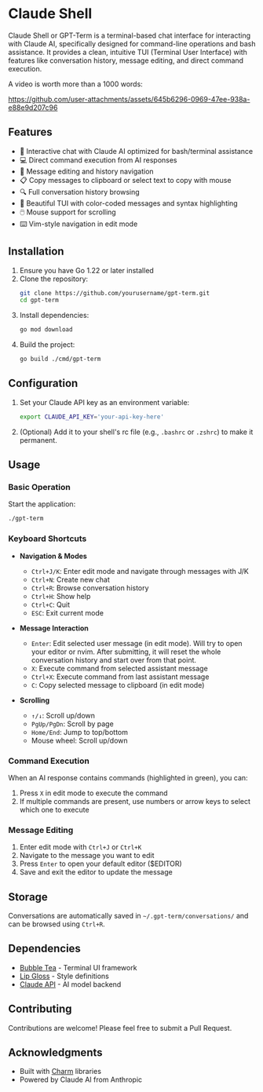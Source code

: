 # Claude Shell

Claude Shell or GPT-Term is a terminal-based chat interface for interacting with Claude AI, specifically designed for command-line operations and bash assistance. It provides a clean, intuitive TUI (Terminal User Interface) with features like conversation history, message editing, and direct command execution.

A video is worth more than a 1000 words:

https://github.com/user-attachments/assets/645b6296-0969-47ee-938a-e88e9d207c96

## Features

- 🤖 Interactive chat with Claude AI optimized for bash/terminal assistance
- 💻 Direct command execution from AI responses
- 📝 Message editing and history navigation
- 📋 Copy messages to clipboard or select text to copy with mouse
- 🔍 Full conversation history browsing
- 🎨 Beautiful TUI with color-coded messages and syntax highlighting
- 🖱️ Mouse support for scrolling
- ⌨️ Vim-style navigation in edit mode

## Installation

1. Ensure you have Go 1.22 or later installed
2. Clone the repository:
   ```bash
   git clone https://github.com/yourusername/gpt-term.git
   cd gpt-term
   ```
3. Install dependencies:
   ```bash
   go mod download
   ```
4. Build the project:
   ```bash
   go build ./cmd/gpt-term
   ```

## Configuration

1. Set your Claude API key as an environment variable:
   ```bash
   export CLAUDE_API_KEY='your-api-key-here'
   ```
2. (Optional) Add it to your shell's rc file (e.g., `.bashrc` or `.zshrc`) to make it permanent.

## Usage

### Basic Operation

Start the application:
```bash
./gpt-term
```

### Keyboard Shortcuts

- **Navigation & Modes**
  - `Ctrl+J/K`: Enter edit mode and navigate through messages with J/K
  - `Ctrl+N`: Create new chat
  - `Ctrl+R`: Browse conversation history
  - `Ctrl+H`: Show help
  - `Ctrl+C`: Quit
  - `ESC`: Exit current mode

- **Message Interaction**
  - `Enter`: Edit selected user message (in edit mode). Will try to open your editor or nvim. After submitting, it will reset the whole conversation history and start over from that point.
  - `X`: Execute command from selected assistant message
  - `Ctrl+X`: Execute command from last assistant message
  - `C`: Copy selected message to clipboard (in edit mode)

- **Scrolling**
  - `↑/↓`: Scroll up/down
  - `PgUp/PgDn`: Scroll by page
  - `Home/End`: Jump to top/bottom
  - Mouse wheel: Scroll up/down

### Command Execution

When an AI response contains commands (highlighted in green), you can:
1. Press `X` in edit mode to execute the command
2. If multiple commands are present, use numbers or arrow keys to select which one to execute

### Message Editing

1. Enter edit mode with `Ctrl+J` or `Ctrl+K`
2. Navigate to the message you want to edit
3. Press `Enter` to open your default editor ($EDITOR)
4. Save and exit the editor to update the message

## Storage

Conversations are automatically saved in `~/.gpt-term/conversations/` and can be browsed using `Ctrl+R`.

## Dependencies

- [Bubble Tea](https://github.com/charmbracelet/bubbletea) - Terminal UI framework
- [Lip Gloss](https://github.com/charmbracelet/lipgloss) - Style definitions
- [Claude API](https://anthropic.com/claude) - AI model backend

## Contributing

Contributions are welcome! Please feel free to submit a Pull Request.

## Acknowledgments

- Built with [Charm](https://charm.sh/) libraries
- Powered by Claude AI from Anthropic
